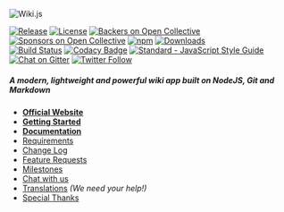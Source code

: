 ![Wiki.js](https://raw.githubusercontent.com/Requarks/wiki-site/1.0/assets/images/logo.png)

[![Release](https://img.shields.io/github/release/Requarks/wiki.svg?style=flat-square&maxAge=3600)](https://github.com/Requarks/wiki/releases)
[![License](https://img.shields.io/badge/license-AGPLv3-blue.svg?style=flat-square)](https://github.com/requarks/wiki/blob/master/LICENSE)
[![Backers on Open Collective](https://opencollective.com/wikijs/backers/badge.svg)](#backers)
[![Sponsors on Open Collective](https://opencollective.com/wikijs/sponsors/badge.svg)](#sponsors)
[![npm](https://img.shields.io/badge/npm-wiki.js-blue.svg?style=flat-square)](https://www.npmjs.com/package/wiki.js)
[![Downloads](https://img.shields.io/github/downloads/Requarks/wiki/total.svg?style=flat-square)](https://www.npmjs.com/package/wiki.js)  
[![Build Status](https://app.wercker.com/status/fc8e75793b3cf12852314d6bfd83d148/s/master?style=flat-square)](https://app.wercker.com/project/byKey/fc8e75793b3cf12852314d6bfd83d148)
[![Codacy Badge](https://img.shields.io/codacy/grade/1d0217a3153c4595bdedb322263e55c8/master.svg?style=flat-square)](https://www.codacy.com/app/Requarks/wiki)
[![Standard - JavaScript Style Guide](https://img.shields.io/badge/code%20style-standard-brightgreen.svg?style=flat-square)](http://standardjs.com/)
[![Chat on Gitter](https://img.shields.io/badge/chat-on_gitter-CC2B5E.svg?style=flat-square&logo=image/png;base64,iVBORw0KGgoAAAANSUhEUgAAAAcAAAAOCAMAAADUg/YpAAAABlBMVEUAAAD///%2Bl2Z/dAAAAAXRSTlMAQObYZgAAABVJREFUeAFjwAUYYTQByAAh0WicAAAFnwAYeB5bLwAAAABJRU5ErkJggg==)](https://gitter.im/Requarks/wiki)
[![Twitter Follow](https://img.shields.io/badge/follow-%40requarks-blue.svg?style=flat-square)](https://twitter.com/requarks)

##### A modern, lightweight and powerful wiki app built on NodeJS, Git and Markdown

- **[Official Website](https://wiki.js.org/)**
- **[Getting Started](https://wiki.js.org/get-started.html)**
- **[Documentation](https://docs.requarks.io/wiki/)**
- [Requirements](#requirements)
- [Change Log](https://github.com/Requarks/wiki/blob/master/CHANGELOG.md)
- [Feature Requests](https://wikijs.canny.io/features)
- [Milestones](#milestones)
- [Chat with us](#gitter)
- [Translations](#translations) *(We need your help!)*
- [Special Thanks](#special-thanks)


